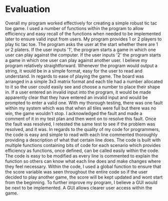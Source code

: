 # Evaluation

Overall my program worked effectively for creating a simple robust tic tac toe game. I used a number of functions within the program to allow efficiency and easy recall of the functions when needed to be implemented later to ensure valid input from users. My program provides 1 or 2 players to play tic tac toe. The program asks the user at the start whether there are 1 or 2 platers. If the user inputs '1', the program starts a game in which one user can play against the computer. If the user inputs '2' the program starts a game in which one user can play against another user. I believe my program relatively straightforward. Whenever the program would output a string, it would be in a simple format, easy for the user to read and understand. In regards to ease of playing the game. The board was arranged in a simple 3x3 matrix format and each tile had a number allocated to it so the user could easily see and choose a number to place their shape in. If a user entered an invalid input into the program, it would be made apparently clear that they have entered an invalid input and would be prompted to enter a valid one. With my thorough testing, there was one fault within my system which was that when all tiles were full but there was no win, the game wouldn't stop. I acknowledged the fault and made a comment of it in my test plan and then went on to resolve this fault. Once the fault was resolved, I retested the same test to see if the problem was resolved, and it was. 
In regards to the quality of my code for programmers, the code is easy and simple to read with each line commented thoroughly providing a description of what that certain line does. The code is built with multiple functions containing bits of code for each scenario which provides efficiency as functions, once defined, can be called easily within the code. The code is easy to be modified as every line is commented to explain the function so others can know what each line does and make changes where they feel necessary.
Within the code, I used a global function to ensure that the score variable was seen throughout the entire code so if the user decided to play another game, the score will be kept updated and wont start from the beginning.
To further improve my program, I believe a GUI would be next to be implemented. A GUI allows clearer user access within the game.
